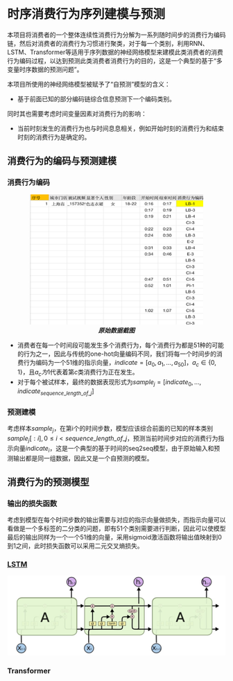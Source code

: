 # 时序消费行为序列建模与预测
本项目将消费者的一个整体连续性消费行为分解为一系列随时间步的消费行为编码链，然后对消费者的消费行为习惯进行聚类，对于每一个类别，利用RNN、LSTM、Transformer等适用于序列数据的神经网络模型来建模此类消费者的消费行为编码过程，以达到预测此类消费者消费行为的目的，这是一个典型的基于“多变量时序数据的预测问题”。

本项目所使用的神经网络模型被赋予了“自预测”模型的含义：
- 基于前面已知的部分编码链综合信息预测下一个编码类别。
  
同时其也需要考虑时间变量因素对消费行为的影响：
- 当前时刻发生的消费行为也与时间息息相关，例如开始时刻的消费行为和结束时刻的消费行为是确定的。

## 消费行为的编码与预测建模
### 消费行为编码
<div align="center">
  <img src="imgs/image.png" alt="Alt text" width="400" height="300">
  <div align="center" ><strong><em>原始数据截图</em></strong></div>
</div>

- 消费者在每一个时间段可能发生多个消费行为，每个消费行为都是51种的可能的行为之一，因此与传统的one-hot向量编码不同，我们将每一个时间步的消费行为编码为一个51维的指示向量，$indicate=[a_0, a_1, \ldots, a_{50}]$，$a_c \in \{0,1\}$，且$a_c为1$代表着第$c$类消费行为正在发生。
- 对于每个被试样本，最终的数据表现形式为$sample_j=[indicate_0,\ldots,indicate_{sequence\_length\_of\_j}]$
### 预测建模
考虑样本$sample_j$，在第i个的时间步数，模型应该综合前面的已知的样本类别$sample_j[:i],0 \leq i < sequence\_length\_of\_j$，预测当前时间步对应的消费行为指示向量$indicate_i$，这是一个典型的基于时间的seq2seq模型，由于原始输入和预测输出都是同一组数据，因此又是一个自预测的模型。

## 消费行为的预测模型
### 输出的损失函数
考虑到模型在每个时间步数的输出需要与对应的指示向量做损失，而指示向量可以看做是一个多标签的二分类的问题，即有51个类别需要进行判断，因此可以使模型最后的输出同样为一个一个51维的向量，采用sigmoid激活函数将输出值映射到0到1之间，此时损失函数可以采用二元交叉熵损失。
### [LSTM](https://mp.weixin.qq.com/s?__biz=MzUyODk0Njc1NQ==&mid=2247483926&idx=1&sn=8cb4861ad6f4a56f8f233c322ebcc5b3&chksm=fa69c13acd1e482ca143d21d476c4f7242a1e438c3a9103fe0931ee18b528176e5c765fa8678&scene=27)
![Alt text](imgs/image-2.png)
### Transformer

